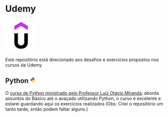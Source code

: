 # Udemy
<img src="../imagens/Udemy.png" width="100" height="100" alt="Udemy">

Este repositório está direcionado aos desafios e exercicios propostos nos cursos da Udemy

## Python <img src= "../imagens/Python.png" widht="20" height="20">
O [curso de Python ministrado pelo Professor Luiz Otávio Miranda](https://www.udemy.com/share101rZm3@54r2oAEVrWGCQa4sEjEP8VsI6dmBJ5CBndXAZmo5L-lQV7B55Bxpnxygkk6AhDD--Q==/), aborda assuntos do Básico até o avaçado utilizando Python, o curso é excelente e estarei guardando aqui os exercicios realizados (Obs: Criei o repositório um tanto tarde, então podem faltar alguns.)
